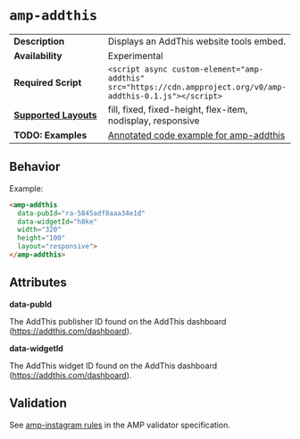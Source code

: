 <!---
Copyright 2015 The AMP HTML Authors. All Rights Reserved.

Licensed under the Apache License, Version 2.0 (the "License");
you may not use this file except in compliance with the License.
You may obtain a copy of the License at

      http://www.apache.org/licenses/LICENSE-2.0

Unless required by applicable law or agreed to in writing, software
distributed under the License is distributed on an "AS-IS" BASIS,
WITHOUT WARRANTIES OR CONDITIONS OF ANY KIND, either express or implied.
See the License for the specific language governing permissions and
limitations under the License.
-->

# <a name="amp-addthis"></a> `amp-addthis`

<table>
  <tr>
    <td width="40%"><strong>Description</strong></td>
    <td>Displays an AddThis website tools embed.</td>
  </tr>
  <tr>
    <td width="40%"><strong>Availability</strong></td>
    <td>Experimental</td>
  </tr>
  <tr>
    <td width="40%"><strong>Required Script</strong></td>
    <td><code>&lt;script async custom-element="amp-addthis" src="https://cdn.ampproject.org/v0/amp-addthis-0.1.js">&lt;/script></code></td>
  </tr>
  <tr>
    <td class="col-fourty"><strong><a href="https://www.ampproject.org/docs/guides/responsive/control_layout.html">Supported Layouts</a></strong></td>
    <td>fill, fixed, fixed-height, flex-item, nodisplay, responsive</td>
  </tr>
  <tr>
    <td width="40%"><strong>TODO: Examples</strong></td>
    <td><a href="https://ampbyexample.com/components/amp-addthis/">Annotated code example for amp-addthis</a></td>
  </tr>
</table>

## Behavior

Example:
```html
<amp-addthis
  data-pubId="ra-5845adf8aaa34e1d"
  data-widgetId="h8ke"
  width="320"
  height="100"
  layout="responsive">
</amp-addthis>
```

## Attributes

**data-pubId**

The AddThis publisher ID found on the AddThis dashboard (https://addthis.com/dashboard).

**data-widgetId**

The AddThis widget ID found on the AddThis dashboard (https://addthis.com/dashboard).

## Validation

See [amp-instagram rules](https://github.com/ampproject/amphtml/blob/master/extensions/amp-addthis/0.1/validator-amp-addthis.protoascii) in the AMP validator specification.
